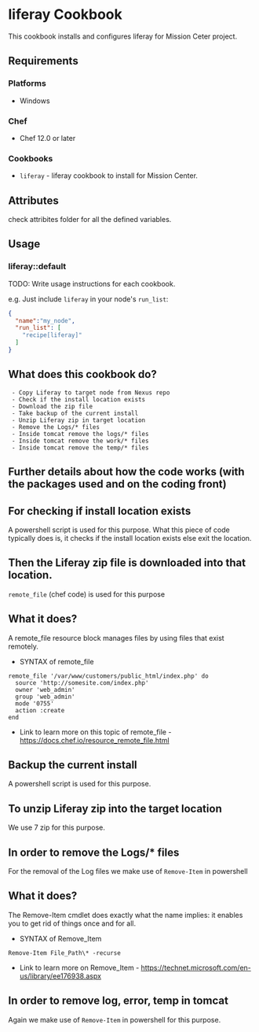 # liferay Cookbook

This cookbook installs and configures liferay for Mission Ceter project.


## Requirements


### Platforms

- Windows

### Chef

- Chef 12.0 or later

### Cookbooks

- `liferay` - liferay cookbook to install for Mission Center.

## Attributes

check attribites folder for all the defined variables.



## Usage

### liferay::default

TODO: Write usage instructions for each cookbook.

e.g.
Just include `liferay` in your node's `run_list`:

```json
{
  "name":"my_node",
  "run_list": [
    "recipe[liferay]"
  ]
}
```

## What does this cookbook do?

```
 - Copy Liferay to target node from Nexus repo 
 - Check if the install location exists
 - Download the zip file
 - Take backup of the current install
 - Unzip Liferay zip in target location
 - Remove the Logs/* files
 - Inside tomcat remove the logs/* files
 - Inside tomcat remove the work/* files
 - Inside tomcat remove the temp/* files
```

## Further details about how the code works (with the packages used and on the coding front)

## For checking if install location exists
 A powershell script is used for this purpose. What this piece of code typically does is, it checks if the install location exists else exit the location.
 
## Then the Liferay zip file is downloaded into that location.
 `remote_file` (chef code) is used for this purpose

## What it does?
 A remote_file resource block manages files by using files that exist remotely.

- SYNTAX of remote_file
```
remote_file '/var/www/customers/public_html/index.php' do
  source 'http://somesite.com/index.php'
  owner 'web_admin'
  group 'web_admin'
  mode '0755'
  action :create
end
```
- Link to learn more on this topic of remote_file - https://docs.chef.io/resource_remote_file.html

## Backup the current install
 A powershell script is used for this purpose.
 
## To unzip Liferay zip into the target location
 We use 7 zip for this purpose.

## In order to remove the Logs/* files
 For the removal of the Log files we make use of `Remove-Item` in powershell

## What it does?
 The Remove-Item cmdlet does exactly what the name implies: it enables you to get rid of things once and for all.

- SYNTAX of Remove_Item
```
Remove-Item File_Path\* -recurse
```
- Link to learn more on Remove_Item - https://technet.microsoft.com/en-us/library/ee176938.aspx

## In order to remove log, error, temp in tomcat
 Again we make use of `Remove-Item` in powershell for this purpose.
